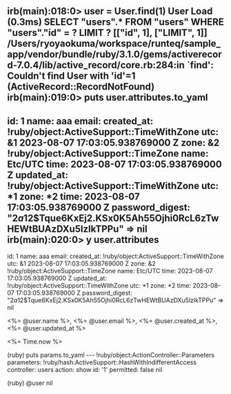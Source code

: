 irb(main):018:0> user = User.find(1)
  User Load (0.3ms)  SELECT "users".* FROM "users" WHERE "users"."id" = ? LIMIT ?  [["id", 1], ["LIMIT", 1]]
/Users/ryoyaokuma/workspace/runteq/sample_app/vendor/bundle/ruby/3.1.0/gems/activerecord-7.0.4/lib/active_record/core.rb:284:in `find': Couldn't find User with 'id'=1 (ActiveRecord::RecordNotFound)
irb(main):019:0> puts user.attributes.to_yaml
---
id: 1
name: aaa
email:
created_at: !ruby/object:ActiveSupport::TimeWithZone
  utc: &1 2023-08-07 17:03:05.938769000 Z
  zone: &2 !ruby/object:ActiveSupport::TimeZone
    name: Etc/UTC
  time: 2023-08-07 17:03:05.938769000 Z
updated_at: !ruby/object:ActiveSupport::TimeWithZone
  utc: *1
  zone: *2
  time: 2023-08-07 17:03:05.938769000 Z
password_digest: "$2a$12$Tque6KxEj2.KSx0K5Ah55Ojhi0RcL6zTwHEWtBUAzDXu5lzlkTPPu"
=> nil
irb(main):020:0> y user.attributes
---
id: 1
name: aaa
email:
created_at: !ruby/object:ActiveSupport::TimeWithZone
  utc: &1 2023-08-07 17:03:05.938769000 Z
  zone: &2 !ruby/object:ActiveSupport::TimeZone
    name: Etc/UTC
  time: 2023-08-07 17:03:05.938769000 Z
updated_at: !ruby/object:ActiveSupport::TimeWithZone
  utc: *1
  zone: *2
  time: 2023-08-07 17:03:05.938769000 Z
password_digest: "$2a$12$Tque6KxEj2.KSx0K5Ah55Ojhi0RcL6zTwHEWtBUAzDXu5lzlkTPPu"
=> nil

<%= @user.name %>, <%= @user.email %>, <%= @user.created_at %>, <%= @user.updated_at %>

<%= Time.now %>

(ruby) puts params.to_yaml
--- !ruby/object:ActionController::Parameters
parameters: !ruby/hash:ActiveSupport::HashWithIndifferentAccess
  controller: users
  action: show
  id: '1'
permitted: false
nil

(ruby) @user
nil

